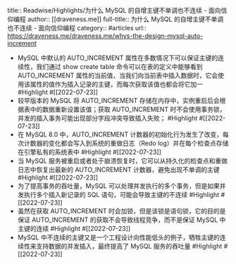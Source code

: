 title:: Readwise/Highlights/为什么 MySQL 的自增主键不单调也不连续 - 面向信仰编程
author:: [[draveness.me]]
full-title:: 为什么 MySQL 的自增主键不单调也不连续 - 面向信仰编程
category:: #articles
url:: https://draveness.me/draveness.me/whys-the-design-mysql-auto-increment
- MySQL 中默认的 AUTO_INCREMENT 属性在多数情况下可以保证主键的连续性，我们通过 show create table 命令可以在表的定义中能够看到 AUTO_INCREMENT 属性的当前值，当我们向当前表中插入数据时，它会使用该属性的值作为插入记录的主键，而每次获取该值也都会将它加一 #Highlight #[[2022-07-23]]
- 较早版本的 MySQL 将 AUTO_INCREMENT 存储在内存中，实例重启后会根据表中的数据重新设置该值；获取 AUTO_INCREMENT 时不会使用事务锁，并发的插入事务可能出现部分字段冲突导致插入失败； #Highlight #[[2022-07-23]]
- 在 MySQL 8.0 中，AUTO_INCREMENT 计数器的初始化行为发生了改变，每次计数器的变化都会写入到系统的重做日志（Redo log）并在每个检查点存储在引擎私有的系统表中 #Highlight #[[2022-07-23]]
- 当 MySQL 服务被重启或者处于崩溃恢复时，它可以从持久化的检查点和重做日志中恢复出最新的 AUTO_INCREMENT 计数器，避免出现不单调的主键 #Highlight #[[2022-07-23]]
- 为了提高事务的吞吐量，MySQL 可以处理并发执行的多个事务，但是如果并发执行多个插入新记录的 SQL 语句，可能会导致主键的不连续 #Highlight #[[2022-07-23]]
- 虽然在获取 AUTO_INCREMENT 时会加锁，但是该锁是语句锁，它的目的是保证 AUTO_INCREMENT 的获取不会导致线程竞争，而不是保证 MySQL 中主键的连续 #Highlight #[[2022-07-23]]
- MySQL 中不连续的主键又是一个工程设计向性能低头的例子，牺牲主键的连续性来支持数据的并发插入，最终提高了 MySQL 服务的吞吐量 #Highlight #[[2022-07-23]]
